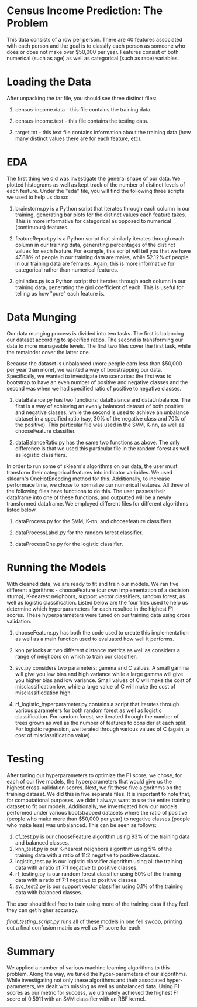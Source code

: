 # Census Income Prediction: The Problem

This data consists of a row per person. There are 40 features associated with each person and the goal is to classify each person as someone who does or does not make over $50,000 per year. Features consist of both numerical (such as age) as well as categorical (such as race) variables.

# Loading the Data

After unpacking the tar file, you should see three distinct files:

 1. census-income.data - this file contains the training data.
 
 2. census-income.test - this file contains the testing data.
 
 3. target.txt - this text file contains information about the training data (how many distinct values there are for each feature, etc).

# EDA

The first thing we did was investigate the general shape of our data. We plotted histograms as well as kept track of the number of distinct levels of each feature. Under the "eda" file, you will find the following three scripts we used to help us do so:

 1. brainstorm.py is a Python script that iterates through each column in our training, generating bar plots for the distinct values each feature takes. This is more informative for categorical as opposed to numerical (continuous) features.

 2. featureReport.py is a Python script that similarly iterates through each column in our training data, generating percentages of the distinct values for each feature. For example, this script will tell you that we have 47.88% of people in our training data are males, while 52.12% of people in our training data are females. Again, this is more informative for categorical rather than numerical features.

 3. giniIndex.py is a Python script that iterates through each column in our training data, generating the gini coefficient of each. This is useful for telling us how "pure" each feature is.

# Data Munging

Our data munging process is divided into two tasks. The first is balancing our dataset according to specified ratios. The second is transforming our data to more manageable levels. The first two files cover the first task, while the remainder cover the latter one.

Because the dataset is unbalanced (more people earn less than $50,000 per year than more), we wanted a way of boostrapping our data. Specifically, we wanted to investigate two scenarios: the first was to bootstrap to have an even number of positive and negative classes and the second was when we had specified ratio of positive to negative classes.

 1. dataBalance.py has two functions: dataBalance and dataUnbalance. The first is a way of achieving an evenly balanced dataset of both positive and negative classes, while the second is used to achieve an unbalance dataset in a specified ratio (say, 30% of the negative class and 70% of the positive). This particular file was used in the SVM, K-nn, as well as chooseFeature classifier.
 
 2. dataBalanceRatio.py has the same two functions as above. The only difference is that we used this particular file in the random forest as well as logistic classifiers.

In order to run some of sklearn's algorithms on our data, the user must transform their categorical features into indicator variables. We used sklearn's OneHotEncoding method for this. Additionally, to increase performace time, we chose to normalize our numerical features. All three of the following files have functions to do this. The user passes their dataframe into one of these functions, and outputted will be a newly transformed dataframe. We employed different files for different algorithms listed below.

 1. dataProcess.py for the SVM, K-nn, and choosefeature classifiers.
 
 2. dataProcessLabel.py for the random forest classifier.
 
 3. dataProcessOne.py for the logistic classifier.

# Running the Models

With cleaned data, we are ready to fit and train our models. We ran five different algorithms - chooseFeature (our own implementation of a decision stump), K-nearest neighbors, support vector classifiers, random forest, as well as logistic classification. Listed below are the four files used to help us determine which hyperparameters for each resulted in the highest F1 scores. These hyperparameters were tuned on our training data using cross validation.

 1. chooseFeature.py has both the code used to create this implementation as well as a main function used to evaluated how well it performs.
 
 2. knn.py looks at two different distance metrics as well as considers a range of neighbors on which to train our classifier.
 
 3. svc.py considers two parameters: gamma and C values. A small gamma will give you low bias and high variance while a large gamma will give you higher bias and low variance. Small values of C will make the cost of misclassification low, while a large value of C will make the cost of misclassificdation high.
 
 4. rf_logistic_hyperparameter.py contains a script that iterates through various parameters for both random forest as well as logistic classification. For random forest, we iterated through the number of trees grown as well as the number of features to consider at each split. For logistic regression, we iterated through various values of C (again, a cost of misclassification value).

# Testing

After tuning our hyperparameters to optimize the F1 score, we chose, for each of our five models, the hyperparameters that would give us the highest cross-validation scores. Next, we fit these five algorithms on the training dataset. We did this in five separate files. It is important to note that, for computational purposes, we didn't always want to use the entire training dataset to fit our models. Additionally, we investigated how our models performed under various bootstrapped datasets where the ratio of positive (people who make more than $50,000 per year) to negative classes (people who make less) was unbalanced. This can be seen as follows: 

 1. cf_test.py is our chooseFeature algorithm using 93% of the training data and balanced classes.
 2. knn_test.py is our K-nearest neighbors algorithm using 5% of the training data with a ratio of 11:2 negative to positive classes.
 3. logistic_test.py is our logistic classifier algorithm using all the training data with a ratio of 7:1 negative to positive classes.
 4. rf_testing.py is our random forest classifier using 50% of the training data with a ratio of 7:1 negative to positive classes.
 5. svc_test2.py is our support vector classifier using 0.1% of the training data with balanced classes.

The user should feel free to train using more of the training data if they feel they can get higher accuracy.

*final_testing_script.py* runs all of these models in one fell swoop, printing out a final confusion matrix as well as F1 score for each.

# Summary

We applied a number of various machine learning algorithms to this problem. Along the way, we tuned the hyper-parameters of our algorithms. While investigating not only these algorithms and their associated hyper-parameters, we dealt with missing as well as unbalanced data. Using F1 scores as our metric for success, we ultimately achieved the highest F1 score of 0.5911 with an SVM classifier with an RBF kernel.
